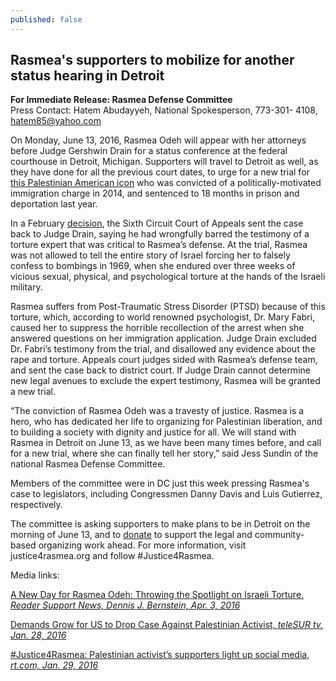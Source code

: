 ```yaml
---
published: false
---
```

## Rasmea's supporters to mobilize for another status hearing in Detroit

**For Immediate Release: Rasmea Defense Committee**
<br>Press Contact: Hatem Abudayyeh, National Spokesperson, 773-301- 4108, hatem85@yahoo.com

On Monday, June 13, 2016, Rasmea Odeh will appear with her attorneys before Judge Gershwin Drain for a status conference at the federal courthouse in Detroit, Michigan. Supporters will travel to Detroit as well, as they have done for all the previous court dates, to urge for a new trial for [this Palestinian American icon](http://justice4rasmea.org/about/) who was convicted of a politically-motivated immigration charge in 2014, and sentenced to 18 months in prison and deportation last year.

In a February [decision](http://justice4rasmea.org/news/2016/02/26/Rasmea-Defense-Committee-celebrating-today-planning-next-steps/), the Sixth Circuit Court of Appeals sent the case back to Judge Drain, saying he had wrongfully barred the testimony of a torture expert that was critical to Rasmea’s defense. At the trial, Rasmea was not allowed to tell the entire story of Israel forcing her to falsely confess to bombings in 1969, when she endured over three weeks of vicious sexual, physical, and psychological torture at the hands of the Israeli military.

Rasmea suffers from Post-Traumatic Stress Disorder (PTSD) because of this torture, which, according to world renowned psychologist, Dr. Mary Fabri, caused her to suppress the horrible recollection of the arrest when she answered questions on her immigration application. Judge Drain excluded Dr. Fabri’s testimony from the trial, and disallowed any evidence about the rape and torture. Appeals court judges sided with Rasmea’s defense team, and sent the case back to district court. If Judge Drain cannot determine new legal avenues to exclude the expert testimony, Rasmea will be granted a new trial.

“The conviction of Rasmea Odeh was a travesty of justice. Rasmea is a hero, who has dedicated her life to organizing for Palestinian liberation, and to building a society with dignity and justice for all. We will stand with Rasmea in Detroit on June 13, as we have been many times before, and call for a new trial, where she can finally tell her story,” said Jess Sundin of the national Rasmea Defense Committee.

Members of the committee were in DC just this week pressing Rasmea&#39;s case to legislators, including Congressmen Danny Davis and Luis Gutierrez, respectively.


The committee is asking supporters to make plans to be in Detroit on the morning of June 13, and to [donate](http://justice4rasmea.org/donate/) to support the legal and community-based organizing work ahead. For more information, visit justice4rasmea.org and follow #Justice4Rasmea.


Media links:


[A New Day for Rasmea Odeh: Throwing the Spotlight on Israeli Torture, _Reader Support News, Dennis J. Bernstein, Apr. 3, 2016_](http://readersupportednews.org/opinion2/277-75/36119-a-new-day-for-rasmea-odeh-throwing-the-spotlight-on-israeli-torture)


[Demands Grow for US to Drop Case Against Palestinian Activist, _teleSUR tv, Jan. 28, 2016_](http://www.telesurtv.net/english/news/Supporters-Campaign-to-Free-US-Palestinian-Activist-Rasmea-Odeh-20160128-0005.html)


[#Justice4Rasmea: Palestinian activist’s supporters light up social media, _rt.com, Jan. 29, 2016_](https://www.rt.com/news/330533-palestinian-activist-trial-us-israel/)
